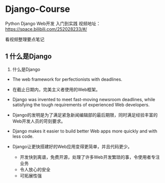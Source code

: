 # Django-Course
Python Django Web开发  入门到实践 视频地址：https://space.bilibili.com/252028233/#/

看视频整理要点笔记

## 1 什么是Django
1. 什么是Django
- The web framework for perfectionists with deadlines.
- 在截止日期内，完美主义者使用的Web框架。
- Django was invented to meet fast-moving newsroom deadlines, while satisfying the tough requirements of experienced Web developers.
- Django的发明是为了满足紧急新闻编辑部的最后期限，同时满足经验丰富的Web开发人员的苛刻要求。
- Django makes it easier to build better Web apps  more quickly and with less code.
- Django让更快搭建好的Web应用变得更简单，并且代码更少。

  - 开发快到离谱，免费开源，处理了许多Web开发繁琐的事，令使用者专注业务
  - 令人放心的安全
  - 可拓展性强
